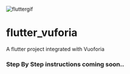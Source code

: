 ![fluttergif](https://user-images.githubusercontent.com/63390046/114860450-a2e8eb80-9e09-11eb-8545-e3ea56a0f39a.gif)
# flutter_vuforia

A flutter project integrated with Vuoforia
<br />
### Step By Step instructions coming soon..
<br />
<br />
